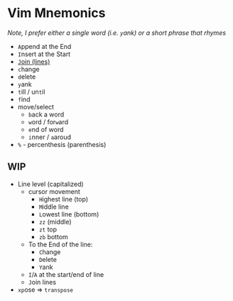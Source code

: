 # Vim Mnemonics

*Note, I prefer either a single word (i.e. `y`ank) or a short phrase that rhymes*


- `A`ppend at the End
- `I`nsert at the Start
- [`J`oin (lines)](https://www.youtube.com/watch?v=1x9jRt53ZYA)
- `c`hange
- `d`elete
- `y`ank
- `t`ill / un`t`il
- `f`ind
- move/select
  - `b`ack a word
  - `w`ord / for`w`ard
  - `e`nd of word
  - `i`nner / `a`aroud
- `%` - percenthesis (parenthesis)

## WIP

- Line level (capitalized)
  - cursor movement
    - `H`ighest line (top)
    - `M`iddle line
    - `L`owest line (bottom)
    - `zz` (middle)
    - `zt` top
    - `zb` bottom
  - To the End of the line:
    - `C`hange
    - `D`elete
    - `Y`ank
  - `I`/`A` at the start/end of line
  - `J`oin lines
- `xp`ose => `transpose`
